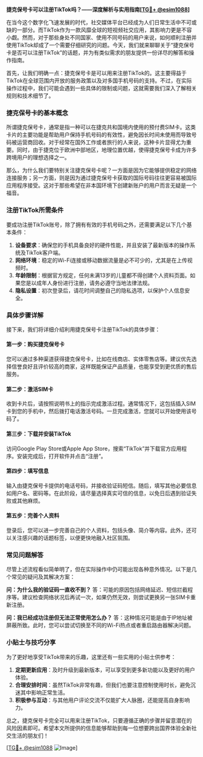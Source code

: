 **捷克保号卡可以注册TikTok吗？——深度解析与实用指南[[TG💪+ @esim1088](https://t.me/s/esim1088)]**

在当今这个数字化飞速发展的时代，社交媒体平台已经成为人们日常生活中不可或缺的一部分。而TikTok作为一款风靡全球的短视频社交应用，其影响力更是不容小觑。然而，对于那些身处不同国家、使用不同号码的用户来说，如何顺利注册并使用TikTok却成了一个需要仔细研究的问题。今天，我们就来聊聊关于“捷克保号卡是否可以注册TikTok”的话题，并为有类似需求的朋友提供一份详尽的解答和操作指南。

首先，让我们明确一点：捷克保号卡是可以用来注册TikTok的。这主要得益于TikTok在全球范围内开放的服务政策以及对多国手机号码的支持。不过，在实际操作过程中，我们可能会遇到一些具体的限制或问题，这就需要我们深入了解相关规则和技术细节了。

### 捷克保号卡的基本概念

所谓捷克保号卡，通常是指一种可以在捷克共和国境内使用的预付费SIM卡。这类卡片的主要功能是帮助用户保持手机号码的有效性，避免因长时间未使用而导致号码被运营商回收。对于经常在国外工作或者旅行的人来说，这种卡片显得尤为重要。同时，由于捷克位于欧洲中部地区，地理位置优越，使得捷克保号卡成为许多跨境用户的理想选择之一。

那么，为什么我们要特别关注捷克保号卡呢？一方面是因为它能够提供稳定的网络连接服务；另一方面，则是因为通过捷克保号卡获取的国际号码往往更容易被国际应用程序接受。这对于那些希望在非本国环境下创建新账户的用户而言无疑是一个福音。

### 注册TikTok所需条件

要成功注册TikTok账号，除了拥有有效的手机号码之外，还需要满足以下几个基本条件：

1. **设备要求**：确保您的手机具备良好的硬件性能，并且安装了最新版本的操作系统及TikTok客户端。
2. **网络环境**：稳定的Wi-Fi连接或移动数据流量是必不可少的，尤其是在上传视频时。
3. **年龄限制**：根据官方规定，任何未满13岁的儿童都不得创建个人资料页面。如果您是以成年人身份进行注册，请务必遵守当地法律法规。
4. **隐私设置**：初次登录后，请花时间调整自己的隐私选项，以保护个人信息安全。

### 具体步骤详解

接下来，我们将详细介绍利用捷克保号卡注册TikTok的具体步骤：

#### 第一步：购买捷克保号卡
您可以通过多种渠道获得捷克保号卡，比如在线商店、实体零售店等。建议优先选择信誉良好且评价较高的商家，这样既能保证产品质量，也能享受到更优质的售后服务。

#### 第二步：激活SIM卡
收到卡片后，请按照说明书上的指示完成激活过程。通常情况下，这包括插入SIM卡到您的手机中，然后拨打电话激活号码。一旦完成激活，您就可以开始使用该号码了。

#### 第三步：下载并安装TikTok
访问Google Play Store或Apple App Store，搜索“TikTok”并下载官方应用程序。安装完成后，打开软件并点击“注册”。

#### 第四步：填写信息
输入由捷克保号卡提供的电话号码，并接收验证码短信。随后，填写其他必要信息如用户名、密码等。在此阶段，请尽量选择真实可信的信息，以免日后遇到验证失败或其他麻烦。

#### 第五步：完善个人资料
登录后，您可以进一步完善自己的个人资料，包括头像、简介等内容。此外，还可以关注感兴趣的话题标签，以便更快地融入社区氛围。

### 常见问题解答

尽管上述流程看似简单明了，但在实际操作中仍可能出现各种意外情况。以下是几个常见的疑问及其解决方案：

**问：为什么我的验证码一直收不到？**
答：可能的原因包括网络延迟、短信拦截程序等。建议检查网络状况后再试一次，如果仍然无效，则尝试更换另一张SIM卡重新注册。

**问：我已经成功注册但无法正常使用怎么办？**
答：这种情况可能是由于IP地址被屏蔽所致。此时，您可以尝试切换至不同的Wi-Fi热点或者重启路由器解决问题。

### 小贴士与技巧分享

为了更好地享受TikTok带来的乐趣，这里还有一些实用的小贴士供参考：

1. **定期更新应用**：及时升级到最新版本，可以享受到更多新功能以及更好的用户体验。
2. **合理安排时间**：虽然TikTok非常有趣，但我们也要注意控制使用时长，避免沉迷其中影响正常生活。
3. **积极参与互动**：与其他用户评论交流不仅能扩大人脉圈，还能提高自身影响力。

总之，捷克保号卡完全可以用来注册TikTok，只要遵循正确的步骤并留意潜在的风险因素即可。希望本文所提供的信息能够帮助到每一位想要跨出国界体验全新社交生活的朋友们！

[[TG💪+ @esim1088](https://t.me/s/esim1088) ![Image](https://i.postimg.cc/4NQfJmqS/Snipaste-2025-05-13-00-14-12.png)]